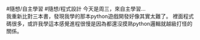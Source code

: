 #隨想/自主學習 #隨想/程式設計
今天是周三，來自主學習…  
我重新比對三本書，發現我學的那本python遊戲開發好像其實太難了。  裡面程式碼很多，或許我學這本感覺進程很慢是因為都還沒摸熟python邏輯就越級打怪的關係。